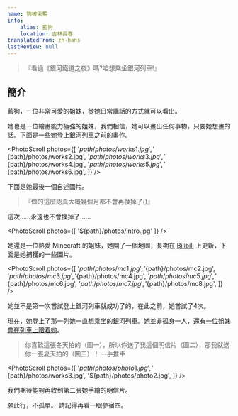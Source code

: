 ```yaml
---
name: 狗被染藍
info:
    alias: 藍狗
    location: 吉林長春
translatedFrom: zh-hans
lastReview: null
---
```


> 『看過《銀河鐵道之夜》嗎?咱想乘坐銀河列車!』

## 簡介

藍狗，一位非常可愛的姐妹，從她日常講話的方式就可以看出。

她也是一位繪畫能力極強的姐妹，我們相信，她可以畫出任何事物，只要她想畫的話。下面是一些她登上銀河列車之前的畫作。

<PhotoScroll photos={[
    '${path}/photos/works1.jpg',
    '${path}/photos/works2.jpg',
    '${path}/photos/works3.jpg',
    '${path}/photos/works4.jpg',
    '${path}/photos/works5.jpg',
    '${path}/photos/works6.jpg',
]} />

下面是她最後一個自述圖片。

> 『做的這麼認真大概幾個月都不會再換掉了()』

這次……永遠也不會換掉了……

<PhotoScroll photos={[ '${path}/photos/intro.jpg' ]} />

她還是一位熱愛 Minecraft 的姐妹，她開了一個地圖，長期在 [Bilibili](https://space.bilibili.com/2119605209) 上更新，下面是她捕獲的一些圖片。

<PhotoScroll photos={[
    '${path}/photos/mc1.jpg',
    '${path}/photos/mc2.jpg',
    '${path}/photos/mc3.jpg',
    '${path}/photos/mc4.jpg',
    '${path}/photos/mc5.jpg',
    '${path}/photos/mc6.jpg',
    '${path}/photos/mc7.jpg',
    '${path}/photos/mc8.jpg',
]} />


她並不是第一次嘗試登上銀河列車就成功了的，在此之前，她嘗試了4次。

現在，她登上了那一列她一直想乘坐的銀河列車。她並非孤身一人，[還有一位姐妹會在列車上陪着她](https://www.one-among.us/profile/Anilovr)。

> 你喜歡這張冬天拍的（圖一），所以你送了我這個明信片（圖二），那我就送你一張夏天拍的（圖三）！ --手推車

<PhotoScroll photos={[
    '${path}/photos/photo1.jpg',
    '${path}/photos/works3.jpg',
    '${path}/photos/photo2.jpg',
]} />

我們期待能夠再收到第二張她手繪的明信片。

願此行，不孤單。
請記得再看一眼參宿四。

